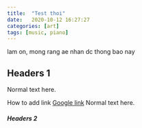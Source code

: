 ```yaml
---
title:  "Test thoi"
date:   2020-10-12 16:27:27
categories: [art]
tags: [music, piano]
---
```


lam on, mong rang ae nhan dc thong bao nay

## Headers 1

Normal text here.

How to add link [Google link](https://google.com) Normal text here.

##### Headers 2
